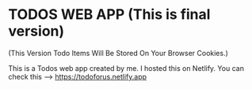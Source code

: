 # TODOS WEB APP (This is final version)
(This Version Todo Items Will Be Stored On Your Browser Cookies.)

This is a Todos web app created by me. I hosted this on Netlify. You can check this --> https://todoforus.netlify.app
